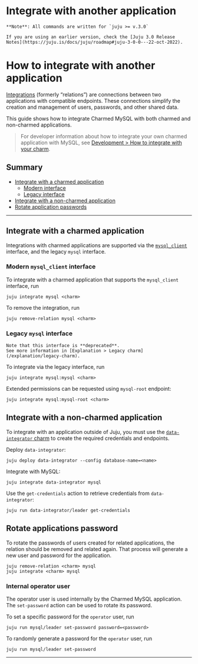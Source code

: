 
# Integrate with another application

```{note}
**Note**: All commands are written for `juju >= v.3.0`

If you are using an earlier version, check the [Juju 3.0 Release Notes](https://juju.is/docs/juju/roadmap#juju-3-0-0---22-oct-2022).
```

# How to integrate with another application

[Integrations](https://juju.is/docs/juju/relation) (formerly “relations”) are connections between two applications with compatible endpoints. These connections simplify the creation and management of users, passwords, and other shared data.

This guide shows how to integrate Charmed MySQL with both charmed and non-charmed applications.

> For developer information about how to integrate your own charmed application with MySQL, see [Development > How to integrate with your charm](/how-to-guides/development/integrate-with-your-charm).

## Summary
* [Integrate with a charmed application](#integrate-with-a-charmed-application)
  * [Modern interface](#modern-interface)
  * [Legacy interface](#legacy-interface)
* [Integrate with a non-charmed application](#integrate-with-a-non-charmed-application)
* [Rotate application passwords](#rotate-application-passwords)

---

## Integrate with a charmed application

Integrations with charmed applications are supported via the [`mysql_client`](https://github.com/canonical/charm-relation-interfaces/blob/main/interfaces/mysql_client/v0/README.md) interface, and the legacy `mysql` interface.

### Modern `mysql_client` interface

To integrate with a charmed application that supports the `mysql_client` interface, run
```shell
juju integrate mysql <charm>
```

To remove the integration, run
```shell
juju remove-relation mysql <charm>
```

### Legacy `mysql` interface
```{caution}
Note that this interface is **deprecated**.
See more information in [Explanation > Legacy charm](/explanation/legacy-charm).
```

To integrate via the legacy interface, run
 ```shell
juju integrate mysql:mysql <charm>
```

Extended permissions can be requested using `mysql-root` endpoint:
```shell
juju integrate mysql:mysql-root <charm>
```

## Integrate with a non-charmed application

To integrate with an application outside of Juju, you must use the [`data-integrator` charm](https://charmhub.io/data-integrator) to create the required credentials and endpoints.

Deploy `data-integrator`:
```shell
juju deploy data-integrator --config database-name=<name>
```

Integrate with MySQL:
```shell
juju integrate data-integrator mysql
```

Use the `get-credentials` action to retrieve credentials from `data-integrator`:
```shell
juju run data-integrator/leader get-credentials
```

## Rotate applications password

To rotate the passwords of users created for related applications, the relation should be removed and related again. That process will generate a new user and password for the application.

```shell
juju remove-relation <charm> mysql
juju integrate <charm> mysql
```

### Internal operator user

The operator user is used internally by the Charmed MySQL application. The `set-password` action can be used to rotate its password.

To set a specific password for the `operator` user, run

```shell
juju run mysql/leader set-password password=<password>
```

To randomly generate a password for the `operator` user, run

```shell
juju run mysql/leader set-password
```

-------------------------

